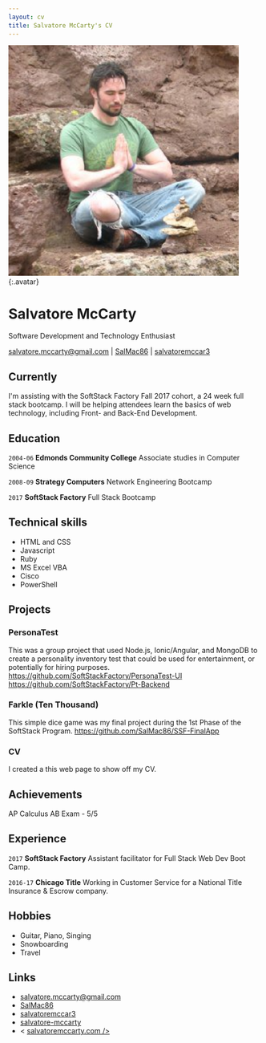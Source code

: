 ```yaml
---
layout: cv
title: Salvatore McCarty's CV
---
```


![Salvatore](./media/salmed.png){:.avatar}

# Salvatore McCarty
Software Development and Technology Enthusiast

<div id="webaddress">
<a href="mailto:">salvatore.mccarty@gmail.com</a>
|
<i class="fa fa-github"></i> <a href="http://github.com/SalMac86">SalMac86</a>
|
<i class="fa fa-twitter"></i> <a href="http://twitter.com/salvatoremccar3">salvatoremccar3</a>
</div>


## Currently

I'm assisting with the SoftStack Factory Fall 2017 cohort, a 24 week full stack bootcamp. I will be helping attendees learn the basics of web technology, including Front- and Back-End Development.

## Education

`2004-06`
__Edmonds Community College__ Associate studies in Computer Science

`2008-09`
__Strategy Computers__ Network Engineering Bootcamp

`2017`
__SoftStack Factory__ Full Stack Bootcamp

## Technical skills

* HTML and CSS
* Javascript
* Ruby
* MS Excel VBA
* Cisco
* PowerShell

## Projects

### PersonaTest

This was a group project that used Node.js, Ionic/Angular, and MongoDB to create a personality inventory test that could be used for entertainment, or potentially for hiring purposes.
https://github.com/SoftStackFactory/PersonaTest-UI
https://github.com/SoftStackFactory/Pt-Backend

### Farkle (Ten Thousand)

This simple dice game was my final project during the 1st Phase of the SoftStack Program.
https://github.com/SalMac86/SSF-FinalApp

### CV

I created a this web page to show off my CV.  

## Achievements

AP Calculus AB Exam - 5/5

## Experience

`2017`
__SoftStack Factory__
Assistant facilitator for Full Stack Web Dev Boot Camp.

`2016-17`
__Chicago Title__ 
 Working in Customer Service for a National Title Insurance & Escrow company.

## Hobbies

* Guitar, Piano, Singing
* Snowboarding 
* Travel

## Links

* <i class="fa fa-envelope"></i> <a href="mailto:">salvatore.mccarty@gmail.com</a><br />
* <i class="fa fa-github"></i> <a href="http://github.com/SalMac86">SalMac86</a><br />
* <i class="fa fa-twitter"></i> <a href="http://twitter.com/salvatoremccar3">salvatoremccar3</a><br />
* <i class="fa fa-stack-overflow"></i> <a href="https://stackoverflow.com/users/6126907/salvatore-mccarty">salvatore-mccarty</a>
* <i class="fa fa-home"></i>< <a href="http://salvatoremccarty.com">salvatoremccarty.com />


